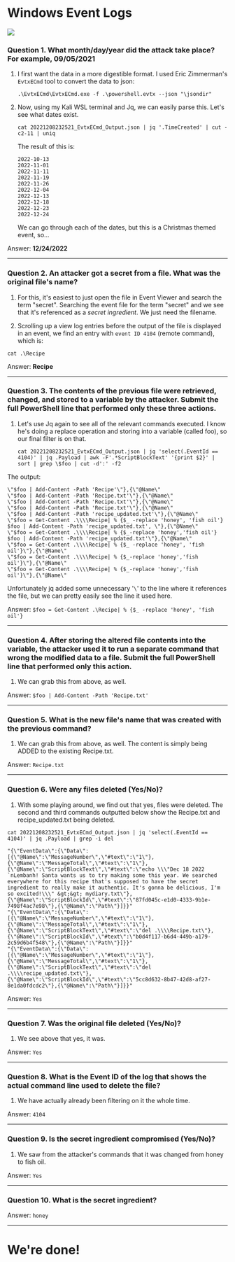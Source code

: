 # Windows Event Logs

![](1-prompt.png)

### **Question 1. What month/day/year did the attack take place? For example, 09/05/2021**

1. I first want the data in a more digestible format. I used Eric Zimmerman's `EvtxECmd` tool to convert the data to json:

    `.\EvtxECmd\EvtxECmd.exe -f .\powershell.evtx --json "\jsondir"`

2. Now, using my Kali WSL terminal and Jq, we can easily parse this. Let's see what dates exist.

    `cat 20221208232521_EvtxECmd_Output.json | jq '.TimeCreated' | cut -c2-11 | uniq`

    The result of this is:

    ```
    2022-10-13
    2022-11-01
    2022-11-11
    2022-11-19
    2022-11-26
    2022-12-04
    2022-12-13
    2022-12-18
    2022-12-23
    2022-12-24
    ```

    We can go through each of the dates, but this is a Christmas themed event, so...

Answer: **12/24/2022**

---

### **Question 2. An attacker got a secret from a file. What was the original file's name?**

1. For this, it's easiest to just open the file in Event Viewer and search the term "secret". Searching the event file for the term "secret" and we see that it's referenced as a *secret ingredient*. We just need the filename.

2. Scrolling up a view log entries before the output of the file is displayed in an event, we find an entry with `event ID 4104` (remote command), which is:

`cat .\Recipe`

Answer: **Recipe**

---

### **Question 3. The contents of the previous file were retrieved, changed, and stored to a variable by the attacker. Submit the full PowerShell line that performed only these three actions.**

1. Let's use Jq again to see all of the relevant commands executed. I know he's doing a replace operation and storing into a variable (called foo), so our final filter is on that.

    `cat 20221208232521_EvtxECmd_Output.json | jq 'select(.EventId == 4104)' | jq .Payload | awk -F'.*ScriptBlockText' '{print $2}' | sort | grep \$foo | cut -d':' -f2`

The output:

```
\"$foo | Add-Content -Path 'Recipe'\"},{\"@Name\"
\"$foo | Add-Content -Path 'Recipe.txt'\"},{\"@Name\"
\"$foo | Add-Content -Path 'Recipe.txt'\"},{\"@Name\"
\"$foo | Add-Content -Path 'Recipe.txt'\"},{\"@Name\"
\"$foo | Add-Content -Path 'recipe_updated.txt'\"},{\"@Name\"
\"$foo = Get-Content .\\\\Recipe| % {$_ -replace 'honey', 'fish oil'} $foo | Add-Content -Path 'recipe_updated.txt', \"},{\"@Name\"
\"$foo = Get-Content .\\\\Recipe| % {$_-replace 'honey','fish oil'} $foo | Add-Content -Path 'recipe_updated.txt'\"},{\"@Name\"
\"$foo = Get-Content .\\\\Recipe| % {$_ -replace 'honey', 'fish oil'}\"},{\"@Name\"
\"$foo = Get-Content .\\\\Recipe| % {$_-replace 'honey','fish oil'}\"},{\"@Name\"
\"$foo = Get-Content .\\\\Recipe| % {$_-replace 'honey','fish oil'}\"},{\"@Name\"
```

Unfortunately jq added some unnecessary '`\`' to the line where it references the file, but we can pretty easily see the line it used here.

Answer: `$foo = Get-Content .\Recipe| % {$_ -replace 'honey', 'fish oil'}`

---

### **Question 4. After storing the altered file contents into the variable, the attacker used it to run a separate command that wrong the modified data to a file. Submit the full PowerShell line that performed only this action.**

1. We can grab this from above, as well.

Answer: `$foo | Add-Content -Path 'Recipe.txt'`

---

### **Question 5. What is the new file's name that was created with the previous command?**

1. We can grab this from above, as well. The content is simply being ADDED to the existing Recipe.txt.

Answer: `Recipe.txt`

---

### **Question 6. Were any files deleted (Yes/No)?**

1. With some playing around, we find out that yes, files were deleted. The second and third commands outputted below show the Recipe.txt and recipe_updated.txt being deleted.

`cat 20221208232521_EvtxECmd_Output.json | jq 'select(.EventId == 4104)' | jq .Payload | grep -i del`

```
"{\"EventData\":{\"Data\":[{\"@Name\":\"MessageNumber\",\"#text\":\"1\"},{\"@Name\":\"MessageTotal\",\"#text\":\"1\"},{\"@Name\":\"ScriptBlockText\",\"#text\":\"echo \\\"Dec 18 2022 `nLembanh! Santa wants us to try making some this year. We searched everywhere for this recipe that's supposed to have the secret ingredient to really make it authentic. It's gonna be delicious, I'm so excited!\\\" &gt;&gt; mydiary.txt\"},{\"@Name\":\"ScriptBlockId\",\"#text\":\"87fd045c-e1d0-4333-9b1e-7498f4ac7e98\"},{\"@Name\":\"Path\"}]}}"
"{\"EventData\":{\"Data\":[{\"@Name\":\"MessageNumber\",\"#text\":\"1\"},{\"@Name\":\"MessageTotal\",\"#text\":\"1\"},{\"@Name\":\"ScriptBlockText\",\"#text\":\"del .\\\\Recipe.txt\"},{\"@Name\":\"ScriptBlockId\",\"#text\":\"b0d4f117-b6d4-449b-a179-2c59d6b4f548\"},{\"@Name\":\"Path\"}]}}"
"{\"EventData\":{\"Data\":[{\"@Name\":\"MessageNumber\",\"#text\":\"1\"},{\"@Name\":\"MessageTotal\",\"#text\":\"1\"},{\"@Name\":\"ScriptBlockText\",\"#text\":\"del .\\\\recipe_updated.txt\"},{\"@Name\":\"ScriptBlockId\",\"#text\":\"5cc8d632-8b47-42d8-af27-8e1da0fdcdc2\"},{\"@Name\":\"Path\"}]}}"
```

Answer: `Yes`

---

### **Question 7. Was the original file deleted (Yes/No)?**

1. We see above that yes, it was.

Answer: `Yes`

---

### **Question 8. What is the Event ID of the log that shows the actual command line used to delete the file?**

1. We have actually already been filtering on it the whole time.

Answer: `4104`

---

### **Question 9. Is the secret ingredient compromised (Yes/No)?**

1. We saw from the attacker's commands that it was changed from honey to fish oil.

Answer: `Yes`

---

### **Question 10. What is the secret ingredient?**

Answer: `honey`

---

# **We're done!**